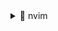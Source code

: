 <details>
<summary>📁 nvim</summary>

├── 📁 doc  
│ ├── 📄 kickstart.txt  
│ └── 📄 tags  
├── 📁 lua  
│ ├── 📁 custom  
│ │ └── 📁 plugins  
│ │ └── 📄 init.lua  
│ ├── 📁 kickstart  
│ │ └── 📁 plugins  
│ │ └── 📄 health.lua  
│ └── 📁 numhi  
│ ├── 📄 core.lua  
│ ├── 📄 init.lua  
│ └── 📄 palettes.lua  
│ └── 📄 palettes.lua  
├── 📁 .git  
├── 📁 .github  
├── 📄 init.lua  
├── 📄 lazy-lock.json  
├── 📄 LICENSE.md  
├── 📄 README.md  
├── 📄 .gitignore  
└── 📄 .stylua.toml

</details>
